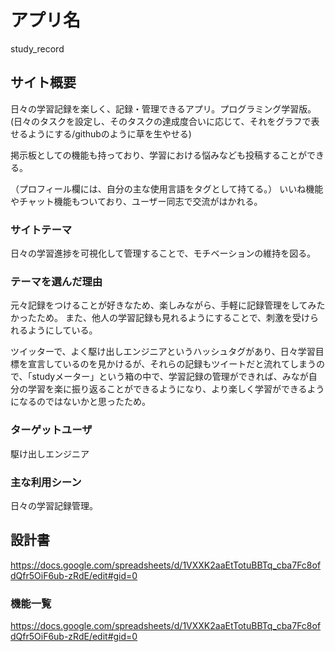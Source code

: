 # アプリ名
study_record

## サイト概要
日々の学習記録を楽しく、記録・管理できるアプリ。プログラミング学習版。
(日々のタスクを設定し、そのタスクの達成度合いに応じて、それをグラフで表せるようにする/githubのように草を生やせる)

掲示板としての機能も持っており、学習における悩みなども投稿することができる。

（プロフィール欄には、自分の主な使用言語をタグとして持てる。）
いいね機能やチャット機能もついており、ユーザー同志で交流がはかれる。


### サイトテーマ
日々の学習進捗を可視化して管理することで、モチベーションの維持を図る。

### テーマを選んだ理由
元々記録をつけることが好きなため、楽しみながら、手軽に記録管理をしてみたかったため。
また、他人の学習記録も見れるようにすることで、刺激を受けられるようにしている。

ツイッターで、よく駆け出しエンジニアというハッシュタグがあり、日々学習目標を宣言しているのを見かけるが、それらの記録もツイートだと流れてしまうので、「studyメーター」という箱の中で、学習記録の管理ができれば、みなが自分の学習を楽に振り返ることができるようになり、より楽しく学習ができるようになるのではないかと思ったため。


### ターゲットユーザ
駆け出しエンジニア

### 主な利用シーン
日々の学習記録管理。

## 設計書
https://docs.google.com/spreadsheets/d/1VXXK2aaEtTotuBBTq_cba7Fc8ofdQfr5OiF6ub-zRdE/edit#gid=0

### 機能一覧
https://docs.google.com/spreadsheets/d/1VXXK2aaEtTotuBBTq_cba7Fc8ofdQfr5OiF6ub-zRdE/edit#gid=0
